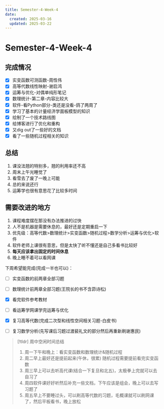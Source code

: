 ```yaml
---
title: Semester-4-Week-4
date: 
  created: 2025-03-16
  updated: 2025-03-22
---
```

# Semester-4-Week-4

## 完成情况

- [x] 实变函数可测函数-周性伟
- [x] 高等代数线性映射-谢启鸿
- [x] 运筹与优化-对偶单纯形笔记
- [x] 数理统计-第二章-内容比较大
- [x] 软件-看Python部分-类还是没看-鸽了两周了
- [x] 学习了基本的计量经济学面板模型的知识
- [x] 绘制了一个技术路线图
- [x] 给博客进行了优化和重构
- [x] 又dig out了一些好的文档
- [x] 看了一些随机过程相关的知识

## 总结

1. 课没法翘的特别多，翘的利用率还不高
2. 周末上午光睡觉了
3. 看雪去了废了一晚上可能
4. 总的来说还行
5. 运筹学也很有意思花了比较多时间

## 需要改进的地方

1. 课程难度摆在那没有办法推进的过快
2. 人不是机器是需要休息的，最好还是定期重启一下
3. 优先级：高等代数>数理统计>实变函数>随机过程>数学分析>运筹与优化>软件
4. 软件老师上课很有意思，但是太快了听不懂还是自己多看书比较好
5. **每天应该拿出固定的时间休息**
6. 晚上睡不着可以看网课

下周希望能完成(完成一半也可以)：

- [ ] 实变函数的前两章全部习题
- [ ] 数理统计前两章全部习题(王院长的书不含茆诗松)
- [x] 看完软件参考教材
- [ ] 看运筹学网课学完运筹与优化
- [x] 复习高等代数(完成二次型和线性空间相关习题-白皮书)
- [ ] 复习数学分析(先写课后习题过渡裴礼文的部分然后再重新刷谢惠民)


> [!tldr] 周中空闲时间总结
> 1. 周一下午和晚上：看实变函数和数理统计&随机过程
> 2. 周二早上最好还是提前起来(午休，很累) 随机过程需要提前看完实变函数
> 3. 周三早上可以去听高代课(结合一下复旦和北五)，太极拳上完就可以去自习了
> 4. 周四软件课好好听然后补充一些文档，下午应该是组会，晚上可以去写习题了
> 5. 周五早上不要睡过头，可以刷高等代数的习题，毛概课就可以刷网课了，然后平板看书，晚上放松







































